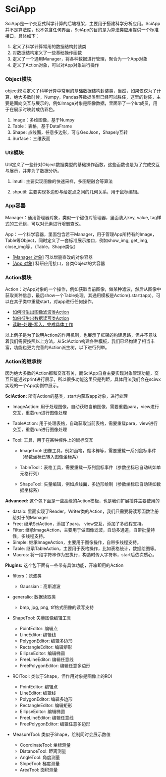 # SciApp

SciApp是一个交互式科学计算的后端框架，主要用于搭建科学分析应用。SciApp并不是算法库，也不包含任何界面，SciApp的目的是为算法类应用提供一个标准接口，具体如下：

1. 定义了科学计算常用的数据结构封装类
2. 对数据结构定义了一些基础操作函数
3. 定义了一个通用Manager，将各种数据进行管理，聚合为一个App对象
4. 定义了Action对象，可以对App对象进行操作



### Object模块

object模块定义了科学计算中常用的基础数据结构封装类，当然，如果仅仅为了计算，绝大多数时候，Numpy，Pandas等数据类型已经可以胜任，这里的封装，主要是面向交互与展示的，例如Image对象是图像数据，里面带了一个lut成员，用于在展示时映射成伪彩色。

1. Image：多维图像，基于Numpy
2. Table：表格，基于DataFrame
3. Shape: 点线面，任意多边形，可与GeoJson，Shapely互转
4. Surface：三维表面



### Util模块

Util定义了一些针对Object数据类型的基础操作函数，这些函数也是为了完成交互与展示，并非为了数据分析。

1. imutil: 主要实现图像的快速采样，多图层融合等算法

2. shputil: 主要实现多边形与给定点之间的几何关系，用于鼠标编辑。



### App容器

Manager：通用管理器对象，类似一个键值对管理器，里面装入key, value, tag样式的三元组，可以对元素进行增删查改。

App：一个科学容器，里面包含若干Manager，用于管理App所持有的Image，Table等Object，同时定义了一套标准展示接口，例如show_img, get_img, close_img等，（Table，Shape类似）



* [[Manager 对象]](./manager.md) 可以增删查改的对象容器
* [[App 对象]]() 科研应用接口，各类Object的大容器



### Action模块

Action：对App对象的一个操作，例如获取当前图像，做某种滤波，然后从图像中获取某种信息，最后show一个Table处理。其通用模板是Action().start(app)。可以在其子类中重载start，对app进行任何操作。

* [如何衍生出图像滤波类Action]()
* [如何衍生出数据读写类Action]()
* [读取-处理-写入，完成具体工作]()

以上例子是为了说明Action的作用机制，也展示了框架的构建思路，但并不意味着我们需要按照以上方法，从SciAction构建各种模板，我们已经构建了相当丰富，功能也更为完善的Action派生树，以下进行列举。



### Action的继承树

因为绝大多数的Action都和交互有关，而SciApp自身主要实现对象管理功能，交互只能通过print进行展示，所以很多功能这里只是列距，具体用法我们会在sciwx实现的一个App实例中展示。



**SciAction:** 所有Action的基类，start内获取app对象，进行处理

* ImageAction: 用于处理图像，自动获取当前图像，需要重载para，view进行交互，重载run进行图像处理

* TableAction: 用于处理表格，自动获取当前表格，需要重载para，view进行交互，重载run进行图像处理

* Tool: 工具，用于在某种控件上的鼠标交互

  * ImageTool: 图像工具，例如画笔，魔术棒等，需要重载一系列鼠标事件（参数坐标已转入图像坐标系）

  * TableTool：表格工具，需要重载一系列鼠标事件（参数坐标已自动转如单元格行列）
  * ShapeTool: 矢量编辑，例如点线面，多边形绘制（参数坐标已自动转如数据坐标系）

**Advanced:** 这个包下面是一些高级的Action模板，也是我们扩展插件主要使用的

* dataio: 里面实现了Reader，Writer类的Action，我们只需要将读写函数注册给对于的Manager
* Free: 继承SciAction，添加了para， view交互，添加了多线程支持。
* Filter: 继承ImageAction，主要用于做图像滤波，自动多通道，自带批量特性，多线程支持。
* Simple: 继承ImageAction，主要用于图像操作，自带多线程支持。
* Table: 继承TableAction，主要用于表格操作，比如表格统计，数据绘图等。
* Macros: 将一段字符串作为宏执行，构造时传入字符串，start后依次质心。

**Plugins:** 这个包下面有一些带有具体功能，开箱即用的Action

* filters：滤波类
  * Gaussian：高斯滤波
* generalio: 数据读取类
  * bmp, jpg, png, tif格式图像的读写支持
* ShapeTool: 矢量图像编辑工具
  * PointEditor: 编辑点
  * LineEditor: 编辑线
  * PolygonEditor: 编辑多边形
  * RectangleEditor: 编辑矩形
  * EllipseEditor: 编辑椭圆
  * FreeLineEditor: 编辑任意线
  * FreePolygonEditor: 编辑任意多边形

* ROITool: 类似于Shape，但作用对象是图像上的ROI
  * PointEditor: 编辑点
  * LineEditor: 编辑线
  * PolygonEditor: 编辑多边形
  * RectangleEditor: 编辑矩形
  * EllipseEditor: 编辑椭圆
  * FreeLineEditor: 编辑任意线
  * FreePolygonEditor: 编辑任意多边形

* MeasureTool: 类似于Shape，绘制同时会展示数值
  * CoordinateTool: 坐标测量
  * DistanceTool: 距离测量
  * AngleTool: 角度测量
  * SlopeTool: 梯度测量
  * AreaTool: 面积测量